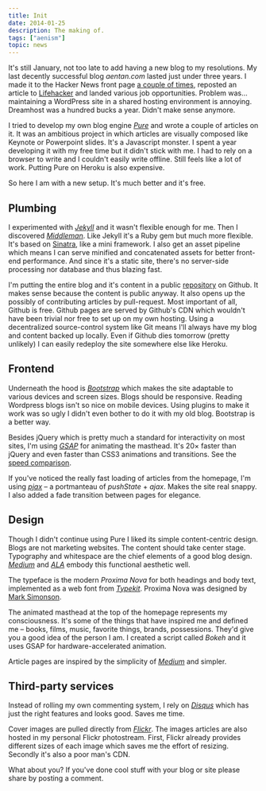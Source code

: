 ```yaml
---
title: Init
date: 2014-01-25
description: The making of.
tags: ["aenism"]
topic: news
---
```


It's still January, not too late to add having a new blog to my resolutions. My last decently successful blog *aentan.com* lasted just under three years. I made it to the Hacker News front page [a couple of times](https://www.hnsearch.com/search#request/all&q=aentan.com&sortby=points+desc), reposted an article to [Lifehacker](http://lifehacker.com/5899592/overthinking-and-your-child+like-mind) and landed various job opportunities. Problem was… maintaining a WordPress site in a shared hosting environment is annoying. Dreamhost was a hundred bucks a year. Didn't make sense anymore.

I tried to develop my own blog engine [*Pure*](http://writeonpure.com) and wrote a couple of articles on it. It was an ambitious project in which articles are visually composed like Keynote or Powerpoint slides. It's a Javascript monster. I spent a year developing it with my free time but it didn't stick with me. I had to rely on a browser to write and I couldn't easily write offline. Still feels like a lot of work. Putting Pure on Heroku is also expensive.

So here I am with a new setup. It's much better and it's free.

## Plumbing

I experimented with [*Jekyll*](http://jekyllrb.com) and it wasn't flexible enough for me. Then I discovered [*Middleman*](http://middlemanapp.com). Like Jekyll it's a Ruby gem but much more flexible. It's based on [Sinatra](http://www.sinatrarb.com), like a mini framework. I also get an asset pipeline which means I can serve minified and concatenated assets for better front-end performance. And since it's a static site, there's no server-side processing nor database and thus blazing fast.

I'm putting the entire blog and it's content in a public [repository](https://github.com/aentan/aenism) on Github. It makes sense because the content is public anyway. It also opens up the possibly of contributing articles by pull-request. Most important of all, Github is free. Github pages are served by Github's CDN which wouldn't have been trivial nor free to set up on my own hosting. Using a decentralized source-control system like Git means I'll always have my blog and content backed up locally. Even if Github dies tomorrow (pretty unlikely) I can easily redeploy the site somewhere else like Heroku.

## Frontend

Underneath the hood is [*Bootstrap*](http://getbootstrap.com) which makes the site adaptable to various devices and screen sizes. Blogs should be responsive. Reading Wordpress blogs isn't so nice on mobile devices. Using plugins to make it work was so ugly I didn't even bother to do it with my old blog. Bootstrap is a better way.

Besides jQuery which is pretty much a standard for interactivity on most sites, I'm using [*GSAP*](http://www.greensock.com/gsap-js/) for animating the masthead. It's 20&times; faster than jQuery and even faster than CSS3 animations and transitions. See the [speed comparison](http://www.greensock.com/js/speed.html).

If you've noticed the really fast loading of articles from the homepage, I'm using [*pjax*](http://pjax.heroku.com) – a portmanteau of _pushState_ + _ajax_. Makes the site real snappy. I also added a fade transition between pages for elegance.

## Design

Though I didn't continue using Pure I liked its simple content-centric design. Blogs are not marketing websites. The content should take center stage. Typography and whitespace are the chief elements of a good blog design. [*Medium*](https://medium.com) and [*ALA*](http://alistapart.com) embody this functional aesthetic well.

The typeface is the modern *Proxima Nova* for both headings and body text, implemented as a web font from [*Typekit*](https://typekit.com). Proxima Nova was designed by [Mark Simonson](http://www.marksimonson.com/fonts/view/proxima-nova).

The animated masthead at the top of the homepage represents my consciousness. It's some of the things that have inspired me and defined me – books, films, music, favorite things, brands, possessions. They'd give you a good idea of the person I am. I created a script called *Bokeh* and it uses GSAP for hardware-accelerated animation.

Article pages are inspired by the simplicity of [*Medium*](http://medium.com) and simpler.

## Third-party services

Instead of rolling my own commenting system, I rely on [*Disqus*](http://disqus.com) which has just the right features and looks good. Saves me time.

Cover images are pulled directly from [*Flickr*](http://www.flickr.com). The images articles are also hosted in my personal Flickr photostream. First, Flickr already provides different sizes of each image which saves me the effort of resizing. Secondly it's also a poor man's CDN.

What about you? If you've done cool stuff with your blog or site please share by posting a comment.
